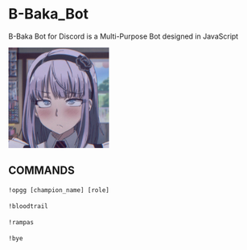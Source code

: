 # B-Baka_Bot
B-Baka Bot for Discord is a Multi-Purpose Bot designed in JavaScript

<img src=baka_bot_profile_img.jpg width=200px>

</br>

## COMMANDS
```
!opgg [champion_name] [role]

!bloodtrail

!rampas

!bye
```
